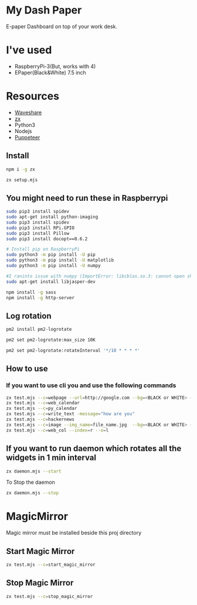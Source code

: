 # My Dash Paper
E-paper Dashboard on top of your work desk.

# I've used
- RaspberryPi-3(But, works with 4)
- EPaper(Black&White) 7.5 inch

# Resources
- [Waveshare](https://github.com/waveshare/e-Paper)
- [zx](https://github.com/google/zx)
- Python3
- Nodejs
- [Puppeteer](https://github.com/puppeteer/puppeteer)

## Install

```bash
npm i -g zx
```

```bash
zx setup.mjs
```

## You might need to run these in Raspberrypi
```bash
sudo pip3 install spidev
sudo apt-get install python-imaging
sudo pip3 install spidev
sudo pip3 install RPi.GPIO
sudo pip3 install Pillow
sudo pip3 install docopt==0.6.2

# Install pip on RaspberryPi
sudo python3 -m pip install -U pip
sudo python3 -m pip install -U matplotlib
sudo python3 -m pip install -U numpy 

#I raninto issue with numpy (ImportError: libcblas.so.3: cannot open shared object file: No such file or directory)
sudo apt-get install libjasper-dev
```


```bash
npm install -g sass
npm install -g http-server
```

## Log rotation
```bash
pm2 install pm2-logrotate

pm2 set pm2-logrotate:max_size 10K

pm2 set pm2-logrotate:rotateInterval '*/10 * * * *'
```

## How to use

### If you want to use cli you and use the following commands
```bash
zx test.mjs --c=webpage --url=http://google.com --bg=<BLACK or WHITE> --o=<P or L>
zx test.mjs --c=web_calendar
zx test.mjs --c=py_calendar
zx test.mjs --c=write_text -message="how are you"
zx test.mjs --c=hackernews
zx test.mjs --c=image --img_name=file_name.jpg  --bg=<BLACK or WHITE> --o=<P or L>
zx test.mjs --c=web_col --index=r --o=l
```

## If you want to run daemon which rotates all the widgets in 1 min interval

```bash
zx daemon.mjs --start
```

To Stop the daemon

```bash
zx daemon.mjs --stop
```

# MagicMirror
Magic mirror must be installed beside this proj directory

## Start Magic Mirror 

```bash
zx test.mjs --c=start_magic_mirror
```

## Stop Magic Mirror 

```bash
zx test.mjs --c=stop_magic_mirror
```